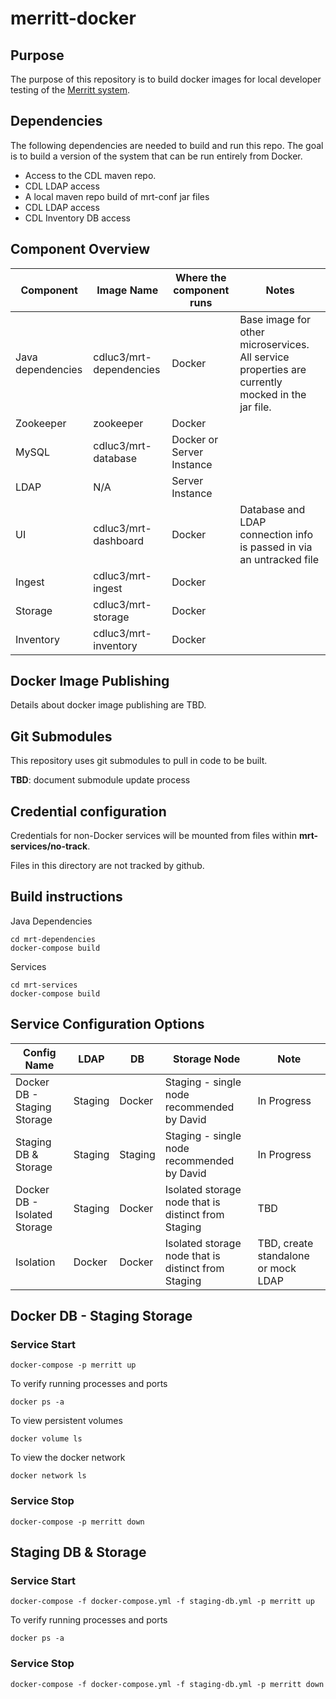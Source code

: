 # merritt-docker

## Purpose
The purpose of this repository is to build docker images for local developer testing of the [Merritt system](https://github.com/cdluc3/mrt-doc/wiki).

## Dependencies
The following dependencies are needed to build and run this repo.  The goal is to build a version of the system that can be run entirely from Docker.

- Access to the CDL maven repo.
- CDL LDAP access
- A local maven repo build of mrt-conf jar files
- CDL LDAP access
- CDL Inventory DB access

## Component Overview

| Component | Image Name | Where the component runs | Notes |
| --------- | ---------- | ------------------------ | ----- |
| Java dependencies | cdluc3/mrt-dependencies | Docker | Base image for other microservices. All service properties are currently mocked in the jar file. |
| Zookeeper | zookeeper | Docker | |
| MySQL     | cdluc3/mrt-database | Docker or Server Instance | |
| LDAP      | N/A | Server Instance | |
| UI        | cdluc3/mrt-dashboard | Docker | Database and LDAP connection info is passed in via an untracked file |
| Ingest    | cdluc3/mrt-ingest | Docker | |
| Storage    | cdluc3/mrt-storage | Docker | |
| Inventory    | cdluc3/mrt-inventory | Docker | |

## Docker Image Publishing
Details about docker image publishing are TBD.

## Git Submodules
This repository uses git submodules to pull in code to be built.

**TBD**: document submodule update process

## Credential configuration

Credentials for non-Docker services will be mounted from files within **mrt-services/no-track**.

Files in this directory are not tracked by github.

## Build instructions

Java Dependencies
```
cd mrt-dependencies
docker-compose build
```

Services

```
cd mrt-services
docker-compose build
```

## Service Configuration Options
| Config Name | LDAP | DB | Storage Node | Note |
| ------------- | ------ | -- | --------------- | ---- |
|Docker DB - Staging Storage | Staging | Docker | Staging - single node recommended by David | In Progress |
|Staging DB & Storage | Staging | Staging | Staging - single node recommended by David | In Progress |
|Docker DB - Isolated Storage | Staging | Docker | Isolated storage node that is distinct from Staging | TBD |
|Isolation| Docker | Docker | Isolated storage node that is distinct from Staging | TBD, create standalone or mock LDAP |


## Docker DB - Staging Storage

### Service Start

```
docker-compose -p merritt up
```

To verify running processes and ports
```
docker ps -a
```

To view persistent volumes
```
docker volume ls
```

To view the docker network
```
docker network ls
```

### Service Stop

```
docker-compose -p merritt down
```

## Staging DB & Storage

### Service Start

```
docker-compose -f docker-compose.yml -f staging-db.yml -p merritt up
```

To verify running processes and ports
```
docker ps -a
```

### Service Stop

```
docker-compose -f docker-compose.yml -f staging-db.yml -p merritt down
```
